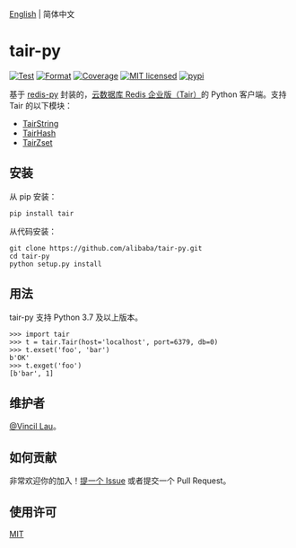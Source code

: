 [English](https://github.com/alibaba/tair-py/blob/main/README.md) | 简体中文

# tair-py

[![Test](https://github.com/alibaba/tair-py/actions/workflows/test.yml/badge.svg)](https://github.com/alibaba/tair-py/actions/workflows/test.yml)
[![Format](https://github.com/alibaba/tair-py/actions/workflows/format.yml/badge.svg)](https://github.com/alibaba/tair-py/actions/workflows/format.yml)
[![Coverage](https://github.com/alibaba/tair-py/actions/workflows/coverage.yml/badge.svg)](https://github.com/alibaba/tair-py/actions/workflows/coverage.yml)
[![MIT licensed](https://img.shields.io/badge/license-MIT-blue.svg)](./LICENSE)
[![pypi](https://badge.fury.io/py/tair.svg)](https://pypi.org/project/tair/)

基于 [redis-py](https://github.com/redis/redis-py) 封装的，[云数据库 Redis 企业版（Tair）](https://help.aliyun.com/document_detail/145956.html)的 Python 客户端。支持 Tair 的以下模块：

- [TairString](https://help.aliyun.com/document_detail/145902.html)
- [TairHash](https://help.aliyun.com/document_detail/145970.html)
- [TairZset](https://help.aliyun.com/document_detail/292812.html)

## 安装

从 pip 安装：

```shell
pip install tair
```

从代码安装：

```shell
git clone https://github.com/alibaba/tair-py.git
cd tair-py
python setup.py install
```

## 用法

tair-py 支持 Python 3.7 及以上版本。

```pycon
>>> import tair
>>> t = tair.Tair(host='localhost', port=6379, db=0)
>>> t.exset('foo', 'bar')
b'OK'
>>> t.exget('foo')
[b'bar', 1]
```

## 维护者

[@Vincil Lau](https://github.com/VincilLau)。

## 如何贡献

非常欢迎你的加入！[提一个 Issue](https://github.com/alibaba/tair-py/issues/new) 或者提交一个 Pull Request。

## 使用许可

[MIT](LICENSE)
